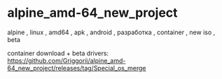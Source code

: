 # alpine_amd-64_new_project
alpine , linux , amd64 , apk , android , разработка , container , new iso , beta

container download + beta drivers: https://github.com/Griggorii/alpine_amd-64_new_project/releases/tag/Special_os_merge

